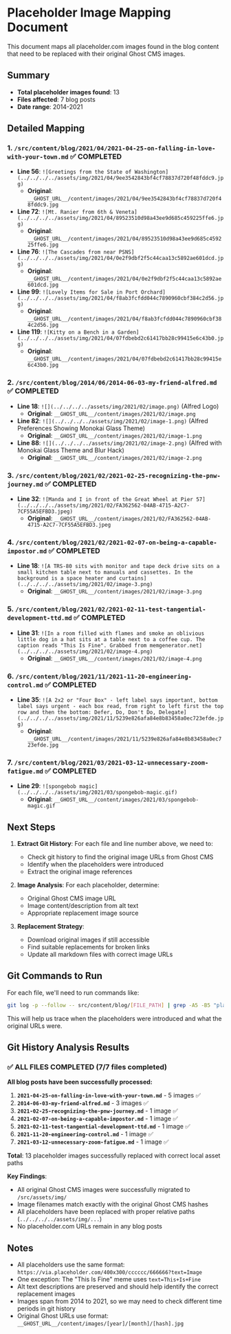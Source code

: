 # Placeholder Image Mapping Document

This document maps all placeholder.com images found in the blog content that need to be replaced with their original Ghost CMS images.

## Summary
- **Total placeholder images found**: 13
- **Files affected**: 7 blog posts
- **Date range**: 2014-2021

## Detailed Mapping

### 1. `/src/content/blog/2021/04/2021-04-25-on-falling-in-love-with-your-town.md` ✅ **COMPLETED**
- **Line 56**: `![Greetings from the State of Washington](../../../../assets/img/2021/04/9ee3542843bf4cf78837d720f48fddc9.jpg)`
  - **Original**: `__GHOST_URL__/content/images/2021/04/9ee3542843bf4cf78837d720f48fddc9.jpg`
- **Line 72**: `![Mt. Ranier from 6th & Veneta](../../../../assets/img/2021/04/89523510d98a43ee9d685c459225ffe6.jpg)`
  - **Original**: `__GHOST_URL__/content/images/2021/04/89523510d98a43ee9d685c459225ffe6.jpg`
- **Line 76**: `![The Cascades from near PSNS](../../../../assets/img/2021/04/0e2f9dbf2f5c44caa13c5892ae601dcd.jpg)`
  - **Original**: `__GHOST_URL__/content/images/2021/04/0e2f9dbf2f5c44caa13c5892ae601dcd.jpg`
- **Line 99**: `![Lovely Items for Sale in Port Orchard](../../../../assets/img/2021/04/f8ab3fcfdd044c7890960cbf384c2d56.jpg)`
  - **Original**: `__GHOST_URL__/content/images/2021/04/f8ab3fcfdd044c7890960cbf384c2d56.jpg`
- **Line 119**: `![Kitty on a Bench in a Garden](../../../../assets/img/2021/04/07fdbebd2c61417bb28c99415e6c43b0.jpg)`
  - **Original**: `__GHOST_URL__/content/images/2021/04/07fdbebd2c61417bb28c99415e6c43b0.jpg`

### 2. `/src/content/blog/2014/06/2014-06-03-my-friend-alfred.md` ✅ **COMPLETED**
- **Line 18**: `![](../../../../assets/img/2021/02/image.png)` (Alfred Logo)
  - **Original**: `__GHOST_URL__/content/images/2021/02/image.png`
- **Line 82**: `![](../../../../assets/img/2021/02/image-1.png)` (Alfred Preferences Showing Monokai Glass Theme)
  - **Original**: `__GHOST_URL__/content/images/2021/02/image-1.png`
- **Line 88**: `![](../../../../assets/img/2021/02/image-2.png)` (Alfred with Monokai Glass Theme and Blur Hack)
  - **Original**: `__GHOST_URL__/content/images/2021/02/image-2.png`

### 3. `/src/content/blog/2021/02/2021-02-25-recognizing-the-pnw-journey.md` ✅ **COMPLETED**
- **Line 32**: `![Manda and I in front of the Great Wheel at Pier 57](../../../../assets/img/2021/02/FA362562-04AB-4715-A2C7-7CF55A5EFBD3.jpeg)`
  - **Original**: `__GHOST_URL__/content/images/2021/02/FA362562-04AB-4715-A2C7-7CF55A5EFBD3.jpeg`

### 4. `/src/content/blog/2021/02/2021-02-07-on-being-a-capable-impostor.md` ✅ **COMPLETED**
- **Line 18**: `![A TRS-80 sits with monitor and tape deck drive sits on a small kitchen table next to manuals and cassettes. In the background is a space heater and curtains](../../../../assets/img/2021/02/image-3.png)`
  - **Original**: `__GHOST_URL__/content/images/2021/02/image-3.png`

### 5. `/src/content/blog/2021/02/2021-02-11-test-tangential-development-ttd.md` ✅ **COMPLETED**
- **Line 31**: `![In a room filled with flames and smoke an oblivious little dog in a hat sits at a table next to a coffee cup. The caption reads "This Is Fine". Grabbed from memgenerator.net](../../../../assets/img/2021/02/image-4.png)`
  - **Original**: `__GHOST_URL__/content/images/2021/02/image-4.png`

### 6. `/src/content/blog/2021/11/2021-11-20-engineering-control.md` ✅ **COMPLETED**
- **Line 35**: `![A 2x2 or "Four Box" - left label says important, bottom label says urgent - each box read, from right to left first the top row and then the bottom: Defer, Do, Don't Do, Delegate](../../../../assets/img/2021/11/5239e826afa84e8b83458a0ec723efde.jpg)`
  - **Original**: `__GHOST_URL__/content/images/2021/11/5239e826afa84e8b83458a0ec723efde.jpg`

### 7. `/src/content/blog/2021/03/2021-03-12-unnecessary-zoom-fatigue.md` ✅ **COMPLETED**
- **Line 29**: `![spongebob magic](../../../../assets/img/2021/03/spongebob-magic.gif)`
  - **Original**: `__GHOST_URL__/content/images/2021/03/spongebob-magic.gif`

## Next Steps

1. **Extract Git History**: For each file and line number above, we need to:
   - Check git history to find the original image URLs from Ghost CMS
   - Identify when the placeholders were introduced
   - Extract the original image references

2. **Image Analysis**: For each placeholder, determine:
   - Original Ghost CMS image URL
   - Image content/description from alt text
   - Appropriate replacement image source

3. **Replacement Strategy**: 
   - Download original images if still accessible
   - Find suitable replacements for broken links
   - Update all markdown files with correct image URLs

## Git Commands to Run

For each file, we'll need to run commands like:
```bash
git log -p --follow -- src/content/blog/[FILE_PATH] | grep -A5 -B5 "placeholder.com"
```

This will help us trace when the placeholders were introduced and what the original URLs were.

## Git History Analysis Results

### ✅ **ALL FILES COMPLETED** (7/7 files completed)

**All blog posts have been successfully processed:**

1. **`2021-04-25-on-falling-in-love-with-your-town.md`** - 5 images ✅
2. **`2014-06-03-my-friend-alfred.md`** - 3 images ✅  
3. **`2021-02-25-recognizing-the-pnw-journey.md`** - 1 image ✅
4. **`2021-02-07-on-being-a-capable-impostor.md`** - 1 image ✅
5. **`2021-02-11-test-tangential-development-ttd.md`** - 1 image ✅
6. **`2021-11-20-engineering-control.md`** - 1 image ✅
7. **`2021-03-12-unnecessary-zoom-fatigue.md`** - 1 image ✅

**Total**: 13 placeholder images successfully replaced with correct local asset paths

**Key Findings**:
- All original Ghost CMS images were successfully migrated to `/src/assets/img/` 
- Image filenames match exactly with the original Ghost CMS hashes
- All placeholders have been replaced with proper relative paths (`../../../../assets/img/...`)
- No placeholder.com URLs remain in any blog posts

## Notes

- All placeholders use the same format: `https://via.placeholder.com/400x300/cccccc/666666?text=Image`
- One exception: The "This Is Fine" meme uses `text=This+Is+Fine`
- Alt text descriptions are preserved and should help identify the correct replacement images
- Images span from 2014 to 2021, so we may need to check different time periods in git history
- Original Ghost URLs use format: `__GHOST_URL__/content/images/[year]/[month]/[hash].jpg`
